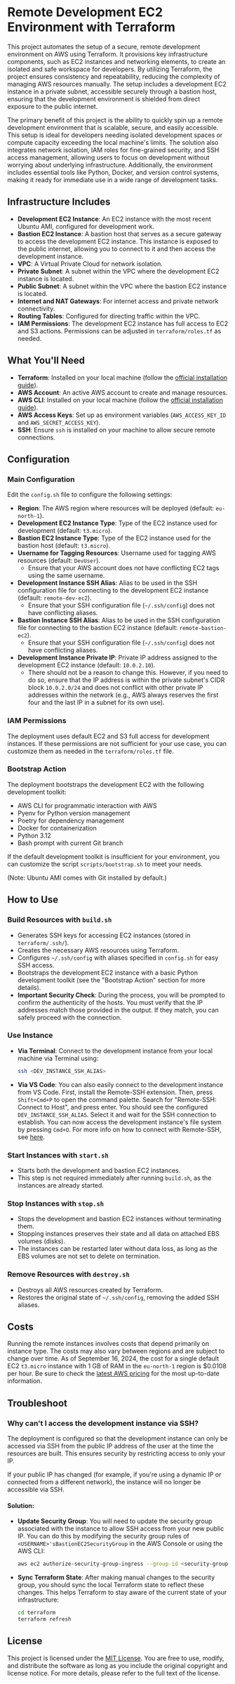 # Remote Development EC2 Environment with Terraform

This project automates the setup of a secure, remote development environment on AWS using Terraform. It provisions key infrastructure components, such as EC2 instances and networking elements, to create an isolated and safe workspace for developers. By utilizing Terraform, the project ensures consistency and repeatability, reducing the complexity of managing AWS resources manually. The setup includes a development EC2 instance in a private subnet, accessible securely through a bastion host, ensuring that the development environment is shielded from direct exposure to the public internet.

The primary benefit of this project is the ability to quickly spin up a remote development environment that is scalable, secure, and easily accessible. This setup is ideal for developers needing isolated development spaces or compute capacity exceeding the local machine's limits. The solution also integrates network isolation, IAM roles for fine-grained security, and SSH access management, allowing users to focus on development without worrying about underlying infrastructure. Additionally, the environment includes essential tools like Python, Docker, and version control systems, making it ready for immediate use in a wide range of development tasks.

## Infrastructure Includes

- **Development EC2 Instance**: An EC2 instance with the most recent Ubuntu AMI, configured for development work.
- **Bastion EC2 Instance**: A bastion host that serves as a secure gateway to access the development EC2 instance. This instance is exposed to the public internet, allowing you to connect to it and then access the development instance.
- **VPC**: A Virtual Private Cloud for network isolation.
- **Private Subnet**: A subnet within the VPC where the development EC2 instance is located.
- **Public Subnet**: A subnet within the VPC where the bastion EC2 instance is located.
- **Internet and NAT Gateways**: For internet access and private network connectivity.
- **Routing Tables**: Configured for directing traffic within the VPC.
- **IAM Permissions**: The development EC2 instance has full access to EC2 and S3 actions. Permissions can be adjusted in `terraform/roles.tf` as needed.

## What You'll Need

- **Terraform**: Installed on your local machine (follow the [official installation guide](https://developer.hashicorp.com/terraform/tutorials/aws-get-started/install-cli)).
- **AWS Account**: An active AWS account to create and manage resources.
- **AWS CLI**: Installed on your local machine (follow the [official installation guide](https://docs.aws.amazon.com/cli/latest/userguide/getting-started-install.html)).
- **AWS Access Keys**: Set up as environment variables (`AWS_ACCESS_KEY_ID` and `AWS_SECRET_ACCESS_KEY`).
- **SSH**: Ensure `ssh` is installed on your machine to allow secure remote connections.

## Configuration

### Main Configuration

Edit the `config.sh` file to configure the following settings:
- **Region**: The AWS region where resources will be deployed (default: `eu-north-1`).
- **Development EC2 Instance Type**: Type of the EC2 instance used for development (default: `t3.micro`).
- **Bastion EC2 Instance Type**: Type of the EC2 instance used for the bastion host (default: `t3.micro`).
- **Username for Tagging Resources**: Username used for tagging AWS resources (default: `DevUser`).
  - Ensure that your AWS account does not have conflicting EC2 tags using the same username.
- **Development Instance SSH Alias**: Alias to be used in the SSH configuration file for connecting to the development EC2 instance (default: `remote-dev-ec2`).
  - Ensure that your SSH configuration file (`~/.ssh/config`) does not have conflicting aliases.
- **Bastion Instance SSH Alias**: Alias to be used in the SSH configuration file for connecting to the bastion EC2 instance (default: `remote-bastion-ec2`).
  - Ensure that your SSH configuration file (`~/.ssh/config`) does not have conflicting aliases.
- **Development Instance Private IP**: Private IP address assigned to the development EC2 instance (default: `10.0.2.10`).
  - There should not be a reason to change this. However, if you need to do so, ensure that the IP address is within the private subnet's CIDR block `10.0.2.0/24` and does not conflict with other private IP addresses within the network (e.g., AWS always reserves the first four and the last IP in a subnet for its own use).

### IAM Permissions

The deployment uses default EC2 and S3 full access for development instances. If these permissions are not sufficient for your use case, you can customize them as needed in the `terraform/roles.tf` file.

### Bootstrap Action

The deployment bootstraps the development EC2 with the following development toolkit:
- AWS CLI for programmatic interaction with AWS
- Pyenv for Python version management
- Poetry for dependency management
- Docker for containerization
- Python 3.12
- Bash prompt with current Git branch

If the default development toolkit is insufficient for your environment, you can customize the script `scripts/bootstrap.sh` to meet your needs.

(Note: Ubuntu AMI comes with Git installed by default.)

## How to Use

### Build Resources with `build.sh`
  - Generates SSH keys for accessing EC2 instances (stored in `terraform/.ssh/`).
  - Creates the necessary AWS resources using Terraform.
  - Configures `~/.ssh/config` with aliases specified in `config.sh` for easy SSH access.
  - Bootstraps the development EC2 instance with a basic Python development toolkit (see the "Bootstrap Action" section for more details).
  - **Important Security Check**: During the process, you will be prompted to confirm the authenticity of the hosts. You must verify that the IP addresses match those provided in the output. If they match, you can safely proceed with the connection.

### Use Instance
  - **Via Terminal**: Connect to the development instance from your local machine via Terminal using:  
    
    ```bash
    ssh <DEV_INSTANCE_SSH_ALIAS>
    ```
  - **Via VS Code**: You can also easily connect to the development instance from VS Code. First, install the Remote-SSH extension. Then, press `Shift+Cmd+P` to open the command palette. Search for "Remote-SSH: Connect to Host", and press enter. You should see the configured `DEV_INSTANCE_SSH_ALIAS`. Select it and wait for the SSH connection to establish. You can now access the development instance's file system by pressing `Cmd+O`. For more info on how to connect with Remote-SSH, see [here](https://code.visualstudio.com/docs/remote/ssh-tutorial).

### Start Instances with `start.sh`
  - Starts both the development and bastion EC2 instances.
  - This step is not required immediately after running `build.sh`, as the instances are already started.

### Stop Instances with `stop.sh`
  - Stops the development and bastion EC2 instances without terminating them.
  - Stopping instances preserves their state and all data on attached EBS volumes (disks).
  - The instances can be restarted later without data loss, as long as the EBS volumes are not set to delete on termination.

### Remove Resources with `destroy.sh`
  - Destroys all AWS resources created by Terraform.
  - Restores the original state of `~/.ssh/config`, removing the added SSH aliases.


## Costs

Running the remote instances involves costs that depend primarily on instance type. The costs may also vary between regions and are subject to change over time. As of September 16, 2024, the cost for a single default EC2 `t3.micro` instance with 1 GB of RAM in the `eu-north-1` region is $0.0108 per hour. Be sure to check the [latest AWS pricing](https://aws.amazon.com/ec2/pricing/on-demand/) for the most up-to-date information.


## Troubleshoot

### Why can't I access the development instance via SSH?

The deployment is configured so that the development instance can only be accessed via SSH from the public IP address of the user at the time the resources are built. This ensures security by restricting access to only your IP.

If your public IP has changed (for example, if you're using a dynamic IP or connected from a different network), the instance will no longer be accessible via SSH. 

#### Solution:
- **Update Security Group**: You will need to update the security group associated with the instance to allow SSH access from your new public IP. You can do this by modifying the security group rules of `<USERNAME>'sBastionEC2SecurityGroup` in the AWS Console or using the AWS CLI:

  ```bash
  aws ec2 authorize-security-group-ingress --group-id <security-group-id> --protocol tcp --port 22 --cidr <your-new-ip>/32
  ```

- **Sync Terraform State**: After making manual changes to the security group, you should sync the local Terraform state to reflect these changes. This helps Terraform to stay aware of the current state of your infrastructure:

  ```bash
  cd terraform
  terraform refresh
  ```

## License

This project is licensed under the [MIT License](https://opensource.org/licenses/MIT). You are free to use, modify, and distribute the software as long as you include the original copyright and license notice. For more details, please refer to the full text of the license.
